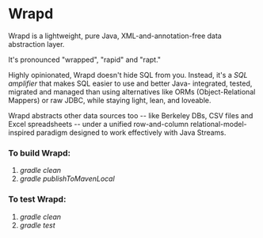 Wrapd
=====

Wrapd is a lightweight, pure Java, XML-and-annotation-free data 
abstraction layer. 

It's pronounced "wrapped", "rapid" and "rapt."

Highly opinionated, Wrapd doesn't hide SQL from you. Instead, it's 
a *SQL amplifier* that makes SQL easier to use and better 
Java- integrated, tested, migrated and managed than using 
alternatives like ORMs (Object-Relational Mappers) or raw JDBC,
while staying light, lean, and loveable.

Wrapd abstracts other data sources too -- like Berkeley DBs, CSV
files and Excel spreadsheets -- under a unified row-and-column
relational-model-inspired paradigm designed to work 
effectively with Java Streams.

### To build Wrapd: ###

1.   _gradle clean_
2.   _gradle publishToMavenLocal_

### To test Wrapd: ###

1.   _gradle clean_
2.   _gradle test_

